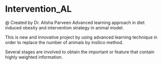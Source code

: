 # Intervention_AL
@ Created by Dr. Alisha Parveen
Advanced learning approach in diet induced obesity and intervention strategy in animal model.

This is new and innovative project by using advanced learning technique in order to replace the number of animals by insilico method. 

Several stages are involved to obtain the important or feature that contain highly weighted information.
